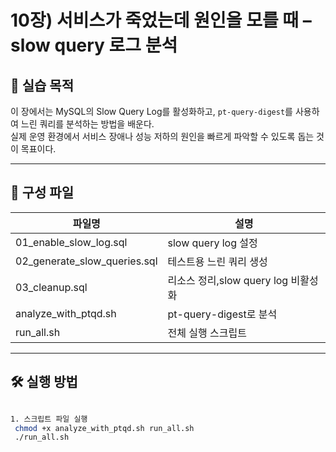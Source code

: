# 10장) 서비스가 죽었는데 원인을 모를 때 – slow query 로그 분석

## 📌 실습 목적
이 장에서는 MySQL의 Slow Query Log를 활성화하고, `pt-query-digest`를 사용하여 느린 쿼리를 분석하는 방법을 배운다.  
실제 운영 환경에서 서비스 장애나 성능 저하의 원인을 빠르게 파악할 수 있도록 돕는 것이 목표이다.

---

## 📂 구성 파일

| 파일명 | 설명 |
|--------|------|
| 01_enable_slow_log.sql | slow query log 설정 |
| 02_generate_slow_queries.sql | 테스트용 느린 쿼리 생성 |
| 03_cleanup.sql | 리소스 정리,slow query log 비활성화 |
| analyze_with_ptqd.sh | pt-query-digest로 분석 |
| run_all.sh | 전체 실행 스크립트 |


---


## 🛠️ 실행 방법

```bash

1. 스크립트 파일 실행
 chmod +x analyze_with_ptqd.sh run_all.sh
 ./run_all.sh

